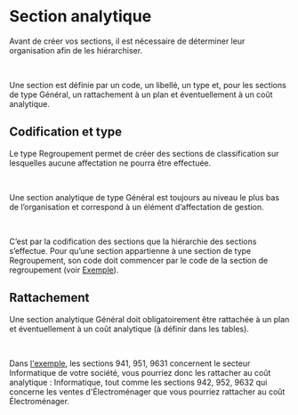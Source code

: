 # Section analytique



Avant de créer vos sections, il est nécessaire de déterminer leur organisation 
 afin de les hiérarchiser.


 


Une section est définie par un code, un libellé, un type et, pour les 
 sections de type Général, un rattachement à un plan et éventuellement 
 à un coût analytique.


## Codification et type


Le type Regroupement permet de créer des sections de classification 
 sur lesquelles aucune affectation ne pourra être effectuée.


 


Une section analytique de type Général est toujours au niveau le plus 
 bas de l’organisation et correspond à un élément d’affectation de gestion.


 


C’est par la codification des sections que la hiérarchie des sections 
 s’effectue. Pour qu’une section appartienne à une section de type Regroupement, 
 son code doit commencer par le code de la section de regroupement (voir 
 [Exemple](../1/ExemplePlanAnalytique.md)).


## Rattachement


Une section analytique Général doit obligatoirement être rattachée à 
 un plan et éventuellement à un coût analytique (à définir dans les tables).


 


Dans [l'exemple](../1/ExemplePlanAnalytique.md), 
 les sections 941, 951, 9631 concernent le secteur Informatique de votre 
 société, vous pourriez donc les rattacher au coût analytique : Informatique, 
 tout comme les sections 942, 952, 9632 qui concerne les ventes d'Électroménager 
 que vous pourriez rattacher au coût Électroménager.


